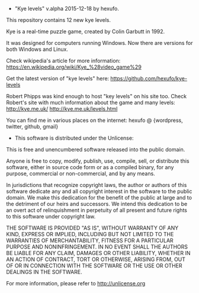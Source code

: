 - "Kye levels" v.alpha 2015-12-18 by hexufo.

This repository contains 12 new kye levels.

Kye is a real-time puzzle game, created by Colin Garbutt in 1992.

It was designed for computers running Windows.
Now there are versions for both Windows and Linux.

Check wikipedia's article for more information:
https://en.wikipedia.org/wiki/Kye_%28video_game%29

Get the latest version of "kye levels" here:
https://github.com/hexufo/kye-levels

Robert Phipps was kind enough to host "key levels" on his site too.
Check Robert's site with much information about the game and many levels:
http://kye.me.uk/
http://kye.me.uk/levels.html

You can find me in various places on the internet:
hexufo @ {wordpress, twitter, github, gmail}

- This software is distributed under the Unlicense:

This is free and unencumbered software released into the public domain.

Anyone is free to copy, modify, publish, use, compile, sell, or
distribute this software, either in source code form or as a compiled
binary, for any purpose, commercial or non-commercial, and by any
means.

In jurisdictions that recognize copyright laws, the author or authors
of this software dedicate any and all copyright interest in the
software to the public domain. We make this dedication for the benefit
of the public at large and to the detriment of our heirs and
successors. We intend this dedication to be an overt act of
relinquishment in perpetuity of all present and future rights to this
software under copyright law.

THE SOFTWARE IS PROVIDED "AS IS", WITHOUT WARRANTY OF ANY KIND,
EXPRESS OR IMPLIED, INCLUDING BUT NOT LIMITED TO THE WARRANTIES OF
MERCHANTABILITY, FITNESS FOR A PARTICULAR PURPOSE AND NONINFRINGEMENT.
IN NO EVENT SHALL THE AUTHORS BE LIABLE FOR ANY CLAIM, DAMAGES OR
OTHER LIABILITY, WHETHER IN AN ACTION OF CONTRACT, TORT OR OTHERWISE,
ARISING FROM, OUT OF OR IN CONNECTION WITH THE SOFTWARE OR THE USE OR
OTHER DEALINGS IN THE SOFTWARE.

For more information, please refer to <http://unlicense.org>



